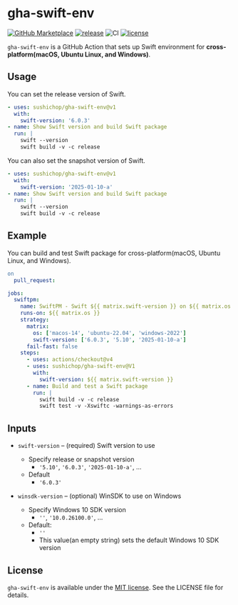 # gha-swift-env

[![GitHub Marketplace](https://img.shields.io/badge/Marketplace-v1-undefined.svg?logo=github&logoColor=white)](https://github.com/marketplace/actions/swift-env)
[![release](https://img.shields.io/github/v/release/sushichop/gha-swift-env.svg?color=blue)](https://github.com/sushichop/gha-swift-env/releases)
![CI](https://github.com/sushichop/gha-swift-env/workflows/CI/badge.svg)
[![license](https://img.shields.io/badge/license-MIT-blue.svg)](https://github.com/sushichop/gha-swift-env/blob/main/LICENSE)

`gha-swift-env` is a GitHub Action that sets up Swift environment for **cross-platform(macOS, Ubuntu Linux, and Windows)**. 

## Usage

You can set the release version of Swift.

```yaml
- uses: sushichop/gha-swift-env@v1
  with:
    swift-version: '6.0.3'
- name: Show Swift version and build Swift package
  run: |
    swift --version
    swift build -v -c release
```

You can also set the snapshot version of Swift.

```yaml
- uses: sushichop/gha-swift-env@v1
  with:
    swift-version: '2025-01-10-a'
- name: Show Swift version and build Swift package
  run: |
    swift --version
    swift build -v -c release
```

## Example

You can build and test Swift package for cross-platform(macOS, Ubuntu Linux, and Windows).


```yaml
on
  pull_request:

jobs:
  swiftpm:
    name: SwiftPM - Swift ${{ matrix.swift-version }} on ${{ matrix.os }}
    runs-on: ${{ matrix.os }}
    strategy:
      matrix:
        os: ['macos-14', 'ubuntu-22.04', 'windows-2022']
        swift-version: ['6.0.3', '5.10', '2025-01-10-a']
      fail-fast: false
    steps:
      - uses: actions/checkout@v4
      - uses: sushichop/gha-swift-env@V1
        with:
          swift-version: ${{ matrix.swift-version }}
      - name: Build and test a Swift package
        run: |
          swift build -v -c release
          swift test -v -Xswiftc -warnings-as-errors
```

## Inputs

- `swift-version` – (required) Swift version to use
  - Specify release or snapshot version
    - `'5.10'`, `'6.0.3'`, `'2025-01-10-a'`, ...
  - Default
    - `'6.0.3'`

- `winsdk-version` – (optional) WinSDK to use on Windows
  - Specify Windows 10 SDK version
    - `''`, `'10.0.26100.0'`, ... 
  - Default:
    - `''`
    - This value(an empty string) sets the default Windows 10 SDK version

## License

`gha-swift-env` is available under the [MIT license](http://www.opensource.org/licenses/mit-license). See the LICENSE file for details.

